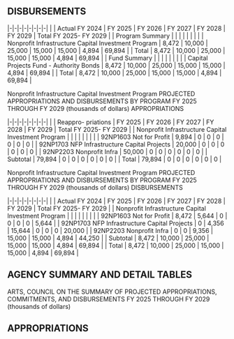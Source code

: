 ## **DISBURSEMENTS**

|-|-|-|-|-|-|-|-|
| | Actual FY 2024 | FY 2025 | FY 2026 | FY 2027 | FY 2028 | FY 2029 | Total FY 2025- FY 2029 |
| Program Summary | | | | | | | |
| Nonprofit Infrastructure Capital Investment Program | 8,472 | 10,000 | 25,000 | 15,000 | 15,000 | 4,894 | 69,894 |
| Total | 8,472 | 10,000 | 25,000 | 15,000 | 15,000 | 4,894 | 69,894 |
| Fund Summary | | | | | | | |
| Capital Projects Fund - Authority Bonds | 8,472 | 10,000 | 25,000 | 15,000 | 15,000 | 4,894 | 69,894 |
| Total | 8,472 | 10,000 | 25,000 | 15,000 | 15,000 | 4,894 | 69,894 |

Nonprofit Infrastructure Capital Investment Program PROJECTED APPROPRIATIONS AND DISBURSEMENTS BY PROGRAM FY 2025 THROUGH FY 2029 (thousands of dollars) APPROPRIATIONS

|-|-|-|-|-|-|-|-|
| | Reappro-  priations | FY 2025 | FY 2026 | FY 2027 | FY 2028 | FY 2029 | Total FY 2025- FY 2029 |
| Nonprofit Infrastructure Capital Investment Program | | | | | | | |
| 92NP1603 Not for Profit | 9,894 | 0 | 0 | 0 | 0 | 0 | 0 |
| 92NP1703 NFP Infrastructure Capital Projects | 20,000 | 0 | 0 | 0 | 0 | 0 | 0 |
| 92NP2203 Nonprofit Infra | 50,000 | 0 | 0 | 0 | 0 | 0 | 0 |
| Subtotal | 79,894 | 0 | 0 | 0 | 0 | 0 | 0 |
| Total | 79,894 | 0 | 0 | 0 | 0 | 0 | 0 |

Nonprofit Infrastructure Capital Investment Program PROJECTED APPROPRIATIONS AND DISBURSEMENTS BY PROGRAM FY 2025 THROUGH FY 2029 (thousands of dollars) DISBURSEMENTS

|-|-|-|-|-|-|-|-|
| | Actual FY 2024 | FY 2025 | FY 2026 | FY 2027 | FY 2028 | FY 2029 | Total FY 2025- FY 2029 |
| Nonprofit Infrastructure Capital Investment Program | | | | | | | |
| 92NP1603 Not for Profit | 8,472 | 5,644 | 0 | 0 | 0 | 0 | 5,644 |
| 92NP1703 NFP Infrastructure Capital Projects | 0 | 4,356 | 15,644 | 0 | 0 | 0 | 20,000 |
| 92NP2203 Nonprofit Infra | 0 | 0 | 9,356 | 15,000 | 15,000 | 4,894 | 44,250 |
| Subtotal | 8,472 | 10,000 | 25,000 | 15,000 | 15,000 | 4,894 | 69,894 |
| Total | 8,472 | 10,000 | 25,000 | 15,000 | 15,000 | 4,894 | 69,894 |

## **AGENCY SUMMARY AND DETAIL TABLES**

ARTS, COUNCIL ON THE SUMMARY OF PROJECTED APPROPRIATIONS, COMMITMENTS, AND DISBURSEMENTS FY 2025 THROUGH FY 2029 (thousands of dollars)

## **APPROPRIATIONS**